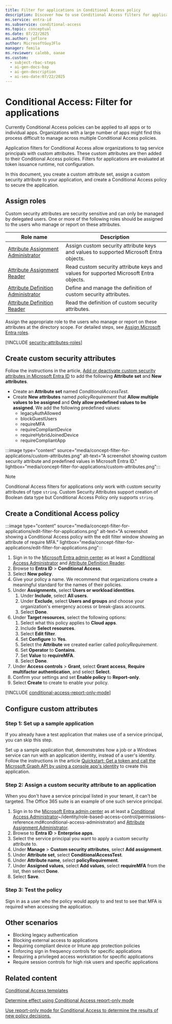 ```yaml
---
title: Filter for applications in Conditional Access policy
description: Discover how to use Conditional Access filters for applications to streamline policy management and enhance security in Microsoft Entra ID.
ms.service: entra-id
ms.subservice: conditional-access
ms.topic: conceptual
ms.date: 07/22/2025
ms.author: joflore
author: MicrosoftGuyJFlo
manager: femila
ms.reviewer: calebb, oanae
ms.custom:
  - subject-rbac-steps
  - ai-gen-docs-bap
  - ai-gen-description
  - ai-seo-date:07/22/2025
---
```

# Conditional Access: Filter for applications

Currently Conditional Access policies can be applied to all apps or to individual apps. Organizations with a large number of apps might find this process difficult to manage across multiple Conditional Access policies.

Application filters for Conditional Access allow organizations to tag service principals with custom attributes. These custom attributes are then added to their Conditional Access policies. Filters for applications are evaluated at token issuance runtime, not configuration.

In this document, you create a custom attribute set, assign a custom security attribute to your application, and create a Conditional Access policy to secure the application.

## Assign roles

Custom security attributes are security sensitive and can only be managed by delegated users. One or more of the following roles should be assigned to the users who manage or report on these attributes.

| Role name | Description |
| --- | --- |
| [Attribute Assignment Administrator](../role-based-access-control/permissions-reference.md#attribute-assignment-administrator) | Assign custom security attribute keys and values to supported Microsoft Entra objects. |
| [Attribute Assignment Reader](../role-based-access-control/permissions-reference.md#attribute-assignment-reader) | Read custom security attribute keys and values for supported Microsoft Entra objects. |
| [Attribute Definition Administrator](../role-based-access-control/permissions-reference.md#attribute-definition-administrator) | Define and manage the definition of custom security attributes. |
| [Attribute Definition Reader](../role-based-access-control/permissions-reference.md#attribute-definition-reader) | Read the definition of custom security attributes. |

Assign the appropriate role to the users who manage or report on these attributes at the directory scope. For detailed steps, see [Assign Microsoft Entra roles](../role-based-access-control/manage-roles-portal.md#assign-roles-with-tenant-scope).

[!INCLUDE [security-attributes-roles](../../includes/security-attributes-roles.md)]

## Create custom security attributes

Follow the instructions in the article, [Add or deactivate custom security attributes in Microsoft Entra ID](~/fundamentals/custom-security-attributes-add.md) to add the following **Attribute set** and **New attributes**.

- Create an **Attribute set** named *ConditionalAccessTest*.
- Create **New attributes** named *policyRequirement* that **Allow multiple values to be assigned** and **Only allow predefined values to be assigned**. We add the following predefined values:
   - legacyAuthAllowed
   - blockGuestUsers
   - requireMFA
   - requireCompliantDevice
   - requireHybridJoinedDevice
   - requireCompliantApp

:::image type="content" source="media/concept-filter-for-applications/custom-attributes.png" alt-text="A screenshot showing custom security attribute and predefined values in Microsoft Entra ID." lightbox="media/concept-filter-for-applications/custom-attributes.png":::

> [!NOTE]
> Conditional Access filters for applications only work with custom security attributes of type `string`. Custom Security Attributes support creation of Boolean data type but Conditional Access Policy only supports `string`.

## Create a Conditional Access policy

:::image type="content" source="media/concept-filter-for-applications/edit-filter-for-applications.png" alt-text="A screenshot showing a Conditional Access policy with the edit filter window showing an attribute of require MFA." lightbox="media/concept-filter-for-applications/edit-filter-for-applications.png":::

1. Sign in to the [Microsoft Entra admin center](https://entra.microsoft.com) as at least a [Conditional Access Administrator](../role-based-access-control/permissions-reference.md#conditional-access-administrator) and [Attribute Definition Reader](../role-based-access-control/permissions-reference.md#attribute-definition-reader).
1. Browse to **Entra ID** > **Conditional Access**.
1. Select **New policy**.
1. Give your policy a name. We recommend that organizations create a meaningful standard for the names of their policies.
1. Under **Assignments**, select **Users or workload identities**.
   1. Under **Include**, select **All users**.
   1. Under **Exclude**, select **Users and groups** and choose your organization's emergency access or break-glass accounts.
   1. Select **Done**.
1. Under **Target resources**, select the following options:
   1. Select what this policy applies to **Cloud apps**.
   1. Include **Select resources**.
   1. Select **Edit filter**.
   1. Set **Configure** to **Yes**.
   1. Select the **Attribute** we created earlier called *policyRequirement*.
   1. Set **Operator** to **Contains**.
   1. Set **Value** to **requireMFA**.
   1. Select **Done**.
1. Under **Access controls** > **Grant**, select **Grant access**, **Require multifactor authentication**, and select **Select**.
1. Confirm your settings and set **Enable policy** to **Report-only**.
1. Select **Create** to create to enable your policy.

[!INCLUDE [conditional-access-report-only-mode](../../includes/conditional-access-report-only-mode.md)]

## Configure custom attributes

### Step 1: Set up a sample application

If you already have a test application that makes use of a service principal, you can skip this step.

Set up a sample application that, demonstrates how a job or a Windows service can run with an application identity, instead of a user's identity. Follow the instructions in the article [Quickstart: Get a token and call the Microsoft Graph API by using a console app's identity](~/identity-platform/quickstart-v2-netcore-daemon.md) to create this application.

### Step 2: Assign a custom security attribute to an application

When you don't have a service principal listed in your tenant, it can't be targeted. The Office 365 suite is an example of one such service principal.

1. Sign in to the [Microsoft Entra admin center](https://entra.microsoft.com) as at least a [Conditional Access Administrator](../role-based-access-control/permissions-reference.md#conditional-access-administrator)~/identity/role-based-access-control/permissions-reference.md#conditional-access-administrator) and [Attribute Assignment Administrator](../role-based-access-control/permissions-reference.md#attribute-assignment-administrator).
1. Browse to **Entra ID** > **Enterprise apps**.
1. Select the service principal you want to apply a custom security attribute to.
1. Under **Manage** > **Custom security attributes**, select **Add assignment**.
1. Under **Attribute set**, select **ConditionalAccessTest**.
1. Under **Attribute name**, select **policyRequirement**.
1. Under **Assigned values**, select **Add values**, select **requireMFA** from the list, then select **Done**.
1. Select **Save**.

### Step 3: Test the policy

Sign in as a user who the policy would apply to and test to see that MFA is required when accessing the application.

## Other scenarios

- Blocking legacy authentication
- Blocking external access to applications
- Requiring compliant device or Intune app protection policies
- Enforcing sign in frequency controls for specific applications
- Requiring a privileged access workstation for specific applications
- Require session controls for high risk users and specific applications

## Related content

[Conditional Access templates](concept-conditional-access-policy-common.md)

[Determine effect using Conditional Access report-only mode](howto-conditional-access-insights-reporting.md)

[Use report-only mode for Conditional Access to determine the results of new policy decisions.](concept-conditional-access-report-only.md)
